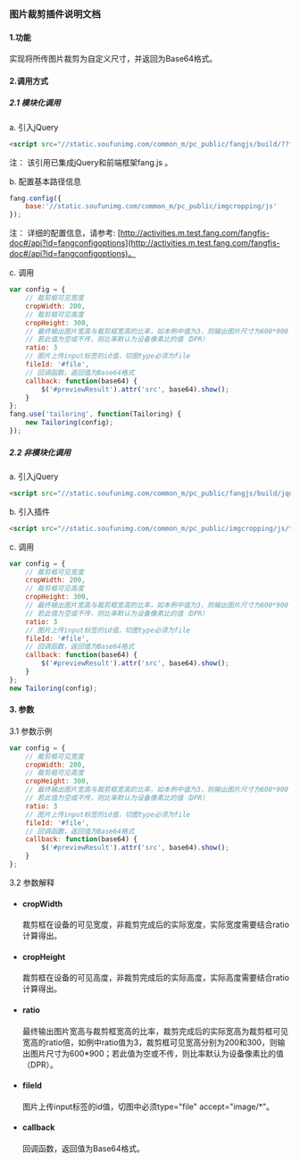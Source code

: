 ### 图片裁剪插件说明文档

#### 1.功能

实现将所传图片裁剪为自定义尺寸，并返回为Base64格式。

#### 2.调用方式

##### 2.1 模块化调用

a. 引入jQuery

``` html
<script src="//static.soufunimg.com/common_m/pc_public/fangjs/build/??fang2.3.2.js,jquery/jquery-3.js"></script>
```
注： 该引用已集成jQuery和前端框架fang.js 。

b. 配置基本路径信息

``` javascript
fang.config({
    base:'//static.soufunimg.com/common_m/pc_public/imgcropping/js'
});
```
注： 详细的配置信息，请参考: [http://activities.m.test.fang.com/fangfis-doc#/api?id=fangconfigoptions](http://activities.m.test.fang.com/fangfis-doc#/api?id=fangconfigoptions)。

c. 调用

``` javascript
var config = {
    // 裁剪框可见宽度
    cropWidth: 200,
    // 裁剪框可见高度
    cropHeight: 300,
    // 最终输出图片宽高与裁剪框宽高的比率，如本例中值为3，则输出图片尺寸为600*900
    // 若此值为空或不传，则比率默认为设备像素比的值（DPR）
    ratio: 3
    // 图片上传input标签的id值，切图type必须为file
    fileId: '#file',
    // 回调函数，返回值为Base64格式
    callback: function(base64) {
        $('#previewResult').attr('src', base64).show();
    }
};
fang.use('tailoring', function(Tailoring) {
    new Tailoring(config);
});
```

##### 2.2 非模块化调用

a. 引入jQuery
``` html
<script src="//static.soufunimg.com/common_m/pc_public/fangjs/build/jquery/jquery-3.js"></script>
```

b. 引入插件
``` html
<script src="//static.soufunimg.com/common_m/pc_public/imgcropping/js/tailoring.js"></script>
```

c. 调用

``` javascript
var config = {
    // 裁剪框可见宽度
    cropWidth: 200,
    // 裁剪框可见高度
    cropHeight: 300,
    // 最终输出图片宽高与裁剪框宽高的比率，如本例中值为3，则输出图片尺寸为600*900
    // 若此值为空或不传，则比率默认为设备像素比的值（DPR）
    ratio: 3
    // 图片上传input标签的id值，切图type必须为file
    fileId: '#file',
    // 回调函数，返回值为Base64格式
    callback: function(base64) {
        $('#previewResult').attr('src', base64).show();
    }
};
new Tailoring(config);
```

#### 3. 参数

3.1 参数示例
``` javascript
var config = {
    // 裁剪框可见宽度
    cropWidth: 200,
    // 裁剪框可见高度
    cropHeight: 300,
    // 最终输出图片宽高与裁剪框宽高的比率，如本例中值为3，则输出图片尺寸为600*900
    // 若此值为空或不传，则比率默认为设备像素比的值（DPR）
    ratio: 3
    // 图片上传input标签的id值，切图type必须为file
    fileId: '#file',
    // 回调函数，返回值为Base64格式
    callback: function(base64) {
        $('#previewResult').attr('src', base64).show();
    }
};
```

3.2 参数解释
- ####  cropWidth
    裁剪框在设备的可见宽度，非裁剪完成后的实际宽度，实际宽度需要结合ratio计算得出。
- ####  cropHeight
    裁剪框在设备的可见高度，非裁剪完成后的实际高度，实际高度需要结合ratio计算得出。
- #### ratio
    最终输出图片宽高与裁剪框宽高的比率，裁剪完成后的实际宽高为裁剪框可见宽高的ratio倍，如例中ratio值为3，裁剪框可见宽高分别为200和300，则输出图片尺寸为600*900；若此值为空或不传，则比率默认为设备像素比的值（DPR）。
- #### fileId
    图片上传input标签的id值，切图中必须type="file"  accept="image/*"。
- #### callback
    回调函数，返回值为Base64格式。
